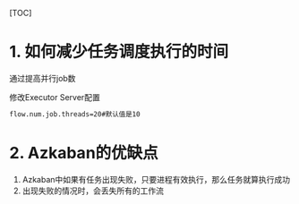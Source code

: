 [TOC]

# 1. 如何减少任务调度执行的时间

通过提高并行job数

修改Executor Server配置

```bash
flow.num.job.threads=20#默认值是10
```

# 2. Azkaban的优缺点

1. Azkaban中如果有任务出现失败，只要进程有效执行，那么任务就算执行成功
2. 出现失败的情况时，会丢失所有的工作流